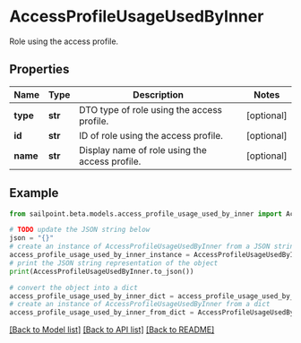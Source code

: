 # AccessProfileUsageUsedByInner

Role using the access profile.

## Properties

Name | Type | Description | Notes
------------ | ------------- | ------------- | -------------
**type** | **str** | DTO type of role using the access profile. | [optional] 
**id** | **str** | ID of role using the access profile. | [optional] 
**name** | **str** | Display name of role using the access profile. | [optional] 

## Example

```python
from sailpoint.beta.models.access_profile_usage_used_by_inner import AccessProfileUsageUsedByInner

# TODO update the JSON string below
json = "{}"
# create an instance of AccessProfileUsageUsedByInner from a JSON string
access_profile_usage_used_by_inner_instance = AccessProfileUsageUsedByInner.from_json(json)
# print the JSON string representation of the object
print(AccessProfileUsageUsedByInner.to_json())

# convert the object into a dict
access_profile_usage_used_by_inner_dict = access_profile_usage_used_by_inner_instance.to_dict()
# create an instance of AccessProfileUsageUsedByInner from a dict
access_profile_usage_used_by_inner_from_dict = AccessProfileUsageUsedByInner.from_dict(access_profile_usage_used_by_inner_dict)
```
[[Back to Model list]](../README.md#documentation-for-models) [[Back to API list]](../README.md#documentation-for-api-endpoints) [[Back to README]](../README.md)


